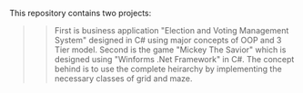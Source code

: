 This repository contains two projects:
>> First is business application "Election and Voting Management System" designed in C# using major concepts of OOP and 3 Tier model.
>> Second is the game "Mickey The Savior" which is designed using "Winforms .Net Framework" in C#. The concept behind is to use the complete heirarchy by implementing the necessary classes of grid and maze.
